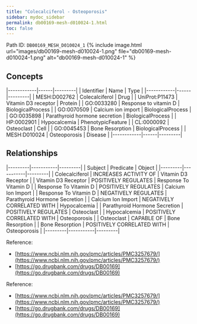 ```yaml
---
title: "Colecalciferol - Osteoporosis"
sidebar: mydoc_sidebar
permalink: db00169-mesh-d010024-1.html
toc: false 
---
```



Path ID: `DB00169_MESH_D010024_1`
{% include image.html url="images/db00169-mesh-d010024-1.png" file="db00169-mesh-d010024-1.png" alt="db00169-mesh-d010024-1" %}

## Concepts

|------------|------|---------|
| Identifier | Name | Type    |
|------------|------|---------|
| MESH:D002762 | Colecalciferol | Drug |
| UniProt:P11473 | Vitamin D3 receptor | Protein |
| GO:0033280 | Response to vitamin D | BiologicalProcess |
| GO:0070509 | Calcium ion import | BiologicalProcess |
| GO:0035898 | Parathyroid hormone secretion | BiologicalProcess |
| HP:0002901 | Hypocalcemia | PhenotypicFeature |
| CL:0000092 | Osteoclast | Cell |
| GO:0045453 | Bone Resorption | BiologicalProcess |
| MESH:D010024 | Osteoporosis | Disease |
|------------|------|---------|

## Relationships

|---------|-----------|---------|
| Subject | Predicate | Object  |
|---------|-----------|---------|
| Colecalciferol | INCREASES ACTIVITY OF | Vitamin D3 Receptor |
| Vitamin D3 Receptor | POSITIVELY REGULATES | Response To Vitamin D |
| Response To Vitamin D | POSITIVELY REGULATES | Calcium Ion Import |
| Response To Vitamin D | NEGATIVELY REGULATES | Parathyroid Hormone Secretion |
| Calcium Ion Import | NEGATIVELY CORRELATED WITH | Hypocalcemia |
| Parathyroid Hormone Secretion | POSITIVELY REGULATES | Osteoclast |
| Hypocalcemia | POSITIVELY CORRELATED WITH | Osteoporosis |
| Osteoclast | CAPABLE OF | Bone Resorption |
| Bone Resorption | POSITIVELY CORRELATED WITH | Osteoporosis |
|---------|-----------|---------|

Reference: 
  - [https://www.ncbi.nlm.nih.gov/pmc/articles/PMC3257679/](https://www.ncbi.nlm.nih.gov/pmc/articles/PMC3257679/)
  - [https://go.drugbank.com/drugs/DB00169](https://go.drugbank.com/drugs/DB00169)

Reference: 
  - [https://www.ncbi.nlm.nih.gov/pmc/articles/PMC3257679/](https://www.ncbi.nlm.nih.gov/pmc/articles/PMC3257679/)
  - [https://go.drugbank.com/drugs/DB00169](https://go.drugbank.com/drugs/DB00169)
